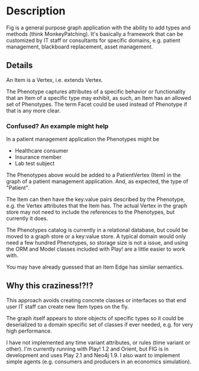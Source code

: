 # Description

Fig is a general purpose graph application with the ability to add types and methods (think MonkeyPatching).  It's basically a framework that can be  customized by IT staff or consultants for specific domains, e.g. patient management, blackboard replacement, asset management.

## Details

An Item is a Vertex, i.e. extends Vertex.  

The Phenotype captures attributes of a specific behavior or functionality that an Item of a specific type may exhibit, as such, an Item has an allowed set of Phenotypes.  The term Facet could be used instead of Phenotype if that is any more clear.

### Confused?  An example might help

In a patient management application the Phenotypes might be

* Healthcare consumer
* Insurance member
* Lab test subject

The Phenotypes above would be added to a PatientVertex (Item) in the graph of a patient management application.  And, as expected, the type of "Patient".

The Item can then have the key:value pairs described by the Phenotype, e.g. the Vertex attributes that the Item has.  The actual Vertex in the graph store may not need to include the references to the Phenotypes, but currently it does.

The Phenotypes catalog is currently in a relational database, but could be moved to a graph store or a key:value store.  A typical domain would only need a few hundred Phenotypes, so storage size is not a issue, and using the ORM and Model classes included with Play! are a little easier to work with.

You may have already guessed that an Item Edge has similar semantics.

## Why this craziness!?!?

This approach avoids creating concrete classes or interfaces so that end user IT staff can create new Item types on the fly.

The graph itself appears to store objects of specific types so it could be deserialized to a domain specific set of classes if ever needed, e.g. for very high performance.

I have not implemented any time variant attributes, or rules (time variant or other).  I'm currently running with Play! 1.2 and Orient, but FIG is in development and uses Play 2.1 and Neo4j 1.9.  I also want to implement simple agents (e.g. consumers and producers  in an economics simulation).
